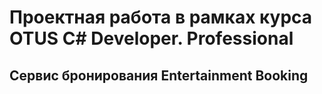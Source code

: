 # Проектная работа в рамках курса OTUS C# Developer. Professional
## Сервис бронирования Entertainment Booking